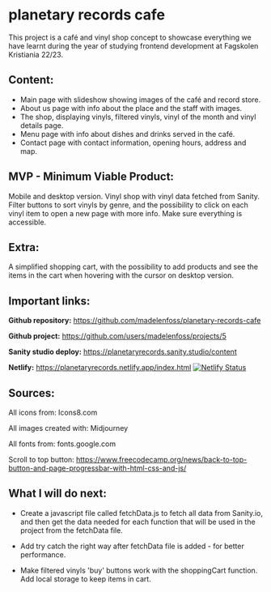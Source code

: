# planetary records cafe

This project is a café and vinyl shop concept to showcase everything we have learnt during the year of studying frontend development at Fagskolen Kristiania 22/23.

## Content:

- Main page with slideshow showing images of the café and record store.
- About us page with info about the place and the staff with images.
- The shop, displaying vinyls, filtered vinyls, vinyl of the month and vinyl details page.
- Menu page with info about dishes and drinks served in the café.
- Contact page with contact information, opening hours, address and map.

## MVP - Minimum Viable Product:

Mobile and desktop version.
Vinyl shop with vinyl data fetched from Sanity.
Filter buttons to sort vinyls by genre, and the possibility 
to click on each vinyl item to open a new page with more info.
Make sure everything is accessible.

## Extra: 

A simplified shopping cart, with the possibility to add 
products and see the items in the cart when hovering with 
the cursor on desktop version.

## Important links:

**Github repository:**
https://github.com/madelenfoss/planetary-records-cafe

**Github project:**
https://github.com/users/madelenfoss/projects/5

**Sanity studio deploy:**
https://planetaryrecords.sanity.studio/content

**Netlify:**
https://planetaryrecords.netlify.app/index.html
[![Netlify Status](https://api.netlify.com/api/v1/badges/a93bc08d-0c64-4116-aabf-26da4657c8d9/deploy-status)](https://app.netlify.com/sites/planetaryrecords/deploys)

## Sources:

All icons from:
Icons8.com

All images created with:
Midjourney

All fonts from:
fonts.google.com

Scroll to top button:
https://www.freecodecamp.org/news/back-to-top-button-and-page-progressbar-with-html-css-and-js/

## What I will do next:

- Create a javascript file called fetchData.js to fetch all data from Sanity.io, and then get the data needed for each function that will be used in the project from the fetchData file.

- Add try catch the right way after fetchData file is added - for better performance.

- Make filtered vinyls 'buy' buttons work with the shoppingCart function.
Add local storage to keep items in cart.